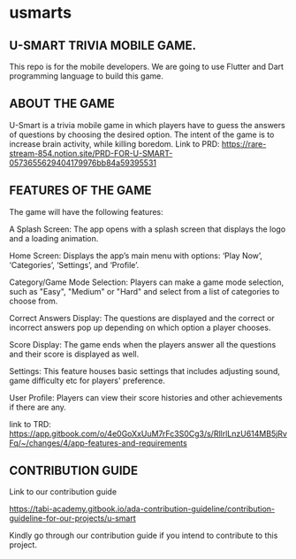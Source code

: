 # usmarts

## U-SMART TRIVIA MOBILE GAME.

This repo is for the mobile developers. We are going to use Flutter and Dart programming language to build this game.

## ABOUT THE GAME

U-Smart is a trivia mobile game in which players have to guess the answers of questions by choosing the desired option.
The intent of the game is to increase brain activity, while killing boredom.
Link to PRD: https://rare-stream-854.notion.site/PRD-FOR-U-SMART-0573655629404179976bb84a59395531

## FEATURES OF THE GAME

The game will have the following features:

A Splash Screen: The app opens with a splash screen that displays the logo and a loading animation.

Home Screen: Displays the app’s main menu with options: ‘Play Now’, ‘Categories’, ‘Settings’, and ‘Profile’.

Category/Game Mode Selection: Players can make a game mode selection, such as "Easy", "Medium" or "Hard" and select from a list of categories to choose from.

Correct Answers Display: The questions are displayed and the correct or incorrect answers pop up depending on which option a player chooses.

Score Display: The game ends when the players answer all the questions and their score is displayed as well.

Settings: This feature houses basic settings that includes adjusting sound, game difficulty etc for players' preference.

User Profile: Players can view their score histories and other achievements if there are any.

link to TRD: https://app.gitbook.com/o/4e0GoXxUuM7rFc3S0Cg3/s/RllrlLnzU614MB5jRvFq/~/changes/4/app-features-and-requirements

## CONTRIBUTION GUIDE

Link to our contribution guide 

https://tabi-academy.gitbook.io/ada-contribution-guideline/contribution-guideline-for-our-projects/u-smart

Kindly go through our contribution guide if you intend to contribute to this project.



